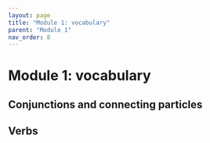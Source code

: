 ```yaml
---
layout: page
title: "Module 1: vocabulary"
parent: "Module 1"
nav_order: 8
---
```


# Module 1: vocabulary


## Conjunctions and connecting particles


## Verbs



